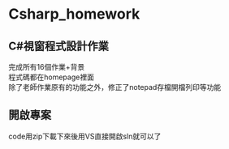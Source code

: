 # Csharp_homework
## C#視窗程式設計作業
完成所有16個作業+背景  
程式碼都在homepage裡面  
除了老師作業原有的功能之外，修正了notepad存檔開檔列印等功能  
  
## 開啟專案
code用zip下載下來後用VS直接開啟sln就可以了  
